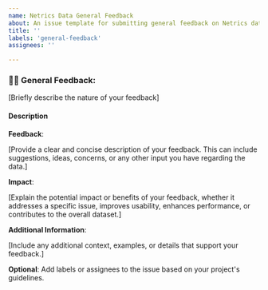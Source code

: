 ```yaml
---
name: Netrics Data General Feedback
about: An issue template for submitting general feedback on Netrics data.
title: ''
labels: 'general-feedback'
assignees: ''

---
```


### 🙋‍♂️ General Feedback:

[Briefly describe the nature of your feedback]

#### Description

**Feedback**:

[Provide a clear and concise description of your feedback. This can include suggestions, ideas, concerns, or any other input you have regarding the data.]

**Impact**:

[Explain the potential impact or benefits of your feedback, whether it addresses a specific issue, improves usability, enhances performance, or contributes to the overall dataset.]

**Additional Information**:

[Include any additional context, examples, or details that support your feedback.]

**Optional**: Add labels or assignees to the issue based on your project's guidelines.
